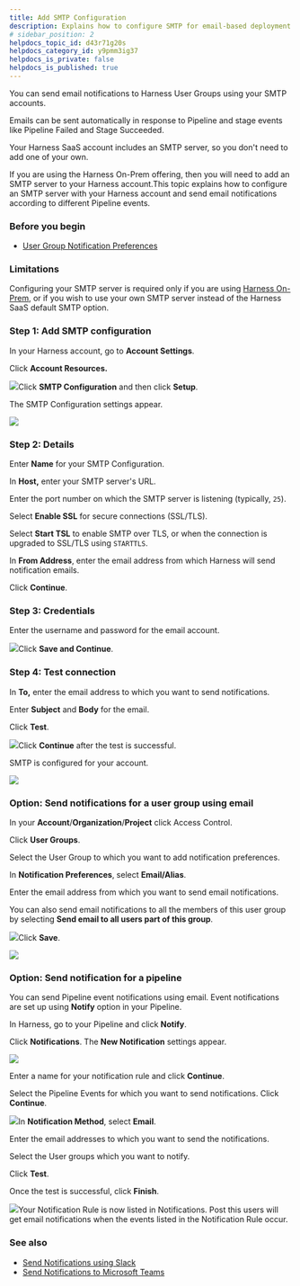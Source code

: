 ```yaml
---
title: Add SMTP Configuration
description: Explains how to configure SMTP for email-based deployment notifications, approvals, and tracking.
# sidebar_position: 2
helpdocs_topic_id: d43r71g20s
helpdocs_category_id: y9pmm3ig37
helpdocs_is_private: false
helpdocs_is_published: true
---
```


You can send email notifications to Harness User Groups using your SMTP accounts.

Emails can be sent automatically in response to Pipeline and stage events like Pipeline Failed and Stage Succeeded.

Your Harness SaaS account includes an SMTP server, so you don't need to add one of your own.

If you are using the Harness On-Prem offering, then you will need to add an SMTP server to your Harness account.This topic explains how to configure an SMTP server with your Harness account and send email notifications according to different Pipeline events.

### Before you begin

* [User Group Notification Preferences](../4_Role-Based-Access-Control/3-add-user-groups.md#option-notification-preferences)

### Limitations

Configuring your SMTP server is required only if you are using [Harness On-Prem](https://docs.harness.io/article/tb4e039h8x-harness-on-premise-overview), or if you wish to use your own SMTP server instead of the Harness SaaS default SMTP option.

### Step 1: Add SMTP configuration

In your Harness account, go to **Account Settings**.

Click **Account Resources.**

![](https://files.helpdocs.io/i5nl071jo5/articles/d43r71g20s/1641565895369/screenshot-2022-01-07-at-8-00-09-pm.png)Click **SMTP Configuration** and then click **Setup**.

The SMTP Configuration settings appear.

![](https://files.helpdocs.io/i5nl071jo5/articles/d43r71g20s/1641566012391/screenshot-2022-01-07-at-8-03-04-pm.png)

### Step 2: Details

Enter **Name** for your SMTP Configuration.

In **Host,** enter your SMTP server's URL.

Enter the port number on which the SMTP server is listening (typically, `25`).

Select **Enable SSL** for secure connections (SSL/TLS).

Select **Start TSL** to enable SMTP over TLS, or when the connection is upgraded to SSL/TLS using `STARTTLS`.

In **From Address**, enter the email address from which Harness will send notification emails.

Click **Continue**.

### Step 3: Credentials

Enter the username and password for the email account.

![](https://files.helpdocs.io/i5nl071jo5/articles/d43r71g20s/1641790061990/screenshot-2022-01-10-at-10-13-38-am.png)Click **Save and Continue**.

### Step 4: Test connection

In **To,** enter the email address to which you want to send notifications.

Enter **Subject** and **Body** for the email.

Click **Test**.

![](https://files.helpdocs.io/i5nl071jo5/articles/d43r71g20s/1641791867080/screenshot-2022-01-10-at-10-45-37-am.png)Click **Continue** after the test is successful.

SMTP is configured for your account.

![](https://files.helpdocs.io/i5nl071jo5/articles/d43r71g20s/1641791965795/screenshot-2022-01-10-at-10-48-37-am.png)

### Option: Send notifications for a user group using email

In your **Account**/**Organization**/**Project** click Access Control.

Click **User Groups**.

Select the User Group to which you want to add notification preferences.

In **Notification Preferences**, select **Email/Alias**.

Enter the email address from which you want to send email notifications.

You can also send email notifications to all the members of this user group by selecting **Send email to all users part of this group**.

![](https://files.helpdocs.io/kw8ldg1itf/articles/d43r71g20s/1668409263838/screenshot-2022-11-12-at-9-16-09-am.png)Click **Save**.

![](https://files.helpdocs.io/i5nl071jo5/articles/d43r71g20s/1641813881193/screenshot-2022-01-10-at-4-51-39-pm.png)

### Option: Send notification for a pipeline

You can send Pipeline event notifications using email. Event notifications are set up using **Notify** option in your Pipeline.

In Harness, go to your Pipeline and click **Notify**.

Click **Notifications**. The **New Notification** settings appear.

![](https://files.helpdocs.io/i5nl071jo5/articles/d43r71g20s/1641977579613/screenshot-2022-01-12-at-2-22-33-pm.png)

Enter a name for your notification rule and click **Continue**.

Select the Pipeline Events for which you want to send notifications. Click **Continue**.

![](https://files.helpdocs.io/i5nl071jo5/articles/d43r71g20s/1641977771418/screenshot-2022-01-12-at-2-25-42-pm.png)In **Notification Method**, select **Email**.

Enter the email addresses to which you want to send the notifications.

Select the User groups which you want to notify.

Click **Test**.

Once the test is successful, click **Finish**.

![](https://files.helpdocs.io/i5nl071jo5/articles/d43r71g20s/1641979385777/screenshot-2022-01-12-at-2-49-31-pm.png)Your Notification Rule is now listed in Notifications. Post this users will get email notifications when the events listed in the Notification Rule occur.

### See also

* [Send Notifications using Slack](../5_Notifications/send-notifications-using-slack.md)
* [Send Notifications to Microsoft Teams](../5_Notifications/)

